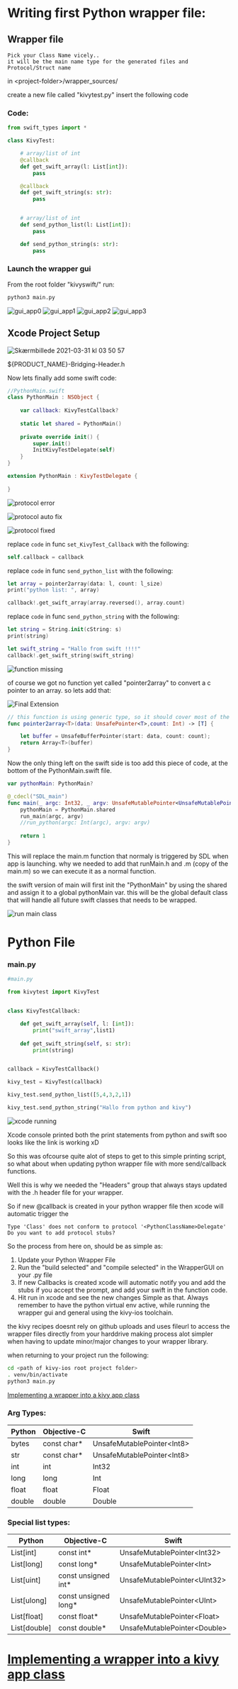 # Writing first Python wrapper file:



## Wrapper file

    Pick your Class Name vicely..
    it will be the main name type for the generated files and Protocol/Struct name

in \<project-folder\>/wrapper_sources/ 

create a new file called "kivytest.py"
insert the following code

 ### Code: 

```python
from swift_types import *

class KivyTest:

    # array/list of int
    @callback
    def get_swift_array(l: List[int]):
        pass

    @callback
    def get_swift_string(s: str):
        pass


    # array/list of int
    def send_python_list(l: List[int]):
        pass

    def send_python_string(s: str):
        pass
```

### Launch the wrapper gui

From the root folder "kivyswift/"
run:

```sh
python3 main.py
```

![gui_app0](https://user-images.githubusercontent.com/2526171/112910616-02e64f00-90f4-11eb-8abe-0af156a55f9a.png)
![gui_app1](https://user-images.githubusercontent.com/2526171/112910962-b2bbbc80-90f4-11eb-8a0a-20a7d3b23f86.png)
![gui_app2](https://user-images.githubusercontent.com/2526171/112911028-d8e15c80-90f4-11eb-9a47-138cf0a7e462.png)
![gui_app3](https://user-images.githubusercontent.com/2526171/112911111-0c23eb80-90f5-11eb-857b-80ae4365a74e.png)

## Xcode Project Setup

![Skærmbillede 2021-03-31 kl  03 50 57](https://user-images.githubusercontent.com/2526171/113078924-59c35580-91d4-11eb-8d05-5c7e68d09fb4.png)

${PRODUCT_NAME}-Bridging-Header.h



Now lets finally add some swift code:

```swift
//PythonMain.swift
class PythonMain : NSObject {
    
    var callback: KivyTestCallback?
    
    static let shared = PythonMain()
    
    private override init() {
        super.init()
        InitKivyTestDelegate(self)
    }
}
```

```swift
extension PythonMain : KivyTestDelegate {
    
}
```

![protocol error](https://user-images.githubusercontent.com/2526171/112770707-41163c80-9028-11eb-9582-ca6666b7763b.png)

![protocol auto fix](https://user-images.githubusercontent.com/2526171/112770747-70c54480-9028-11eb-8fc4-08f825f49d25.png)

![protocol fixed](https://user-images.githubusercontent.com/2526171/112770891-39a36300-9029-11eb-8155-4850723c7422.png)

replace ```code``` in func ```set_KivyTest_Callback```
with the following:

```swift
self.callback = callback
```

replace ```code``` in func ```send_python_list```
with the following:

```swift
let array = pointer2array(data: l, count: l_size)
print("python list: ", array)

callback!.get_swift_array(array.reversed(), array.count)
```

replace ```code``` in func ```send_python_string```
with the following:

```swift
let string = String.init(cString: s)
print(string)

let swift_string = "Hallo from swift !!!!"
callback!.get_swift_string(swift_string)
```

![function missing](https://user-images.githubusercontent.com/2526171/112969631-b891bc00-914d-11eb-8788-4e262f0c1a9c.png)

of course we got no function yet called "pointer2array" to convert a c pointer to an array.
so lets add that:

![Final Extension](https://user-images.githubusercontent.com/2526171/112967256-60f25100-914b-11eb-8fb6-d5d0a395f5df.png)

```swift
// this function is using generic type, so it should cover most of the pointer array types from c/python
func pointer2array<T>(data: UnsafePointer<T>,count: Int) -> [T] {

    let buffer = UnsafeBufferPointer(start: data, count: count);
    return Array<T>(buffer)
}
```

Now the only thing left on the swift side is too add this piece of code, at the bottom of the PythonMain.swift file.

```swift
var pythonMain: PythonMain?

@_cdecl("SDL_main")
func main(_ argc: Int32, _ argv: UnsafeMutablePointer<UnsafeMutablePointer<CChar>?>) -> Int {
    pythonMain = PythonMain.shared
    run_main(argc, argv)
    //run_python(argc: Int(argc), argv: argv)
    
    return 1
}
```

This will replace the main.m function that normaly is triggered by SDL when app is launching. 
why we needed to add that runMain.h and .m (copy of the main.m) so we can execute it as a normal function.

the swift version of main will first init the "PythonMain" by using the shared and assign it to a global pythonMain var.
this will be the global default class that will handle all future swift classes that needs to be wrapped. 

![run main class](https://user-images.githubusercontent.com/2526171/112968795-ed514380-914c-11eb-8291-0e2afe5e7971.png)

# Python File

### main.py

```python
#main.py

from kivytest import KivyTest


class KivyTestCallback:

    def get_swift_array(self, l: [int]):
        print("swift_array",list1)
        
    def get_swift_string(self, s: str):
        print(string)


callback = KivyTestCallback()

kivy_test = KivyTest(callback)

kivy_test.send_python_list([5,4,3,2,1])

kivy_test.send_python_string("Hallo from python and kivy")
```

![xcode running](https://user-images.githubusercontent.com/2526171/112787816-bc441680-9059-11eb-8572-c3b28d33b908.png)

Xcode console printed both the print statements from python and swift soo looks like the link is working xD


So this was ofcourse quite alot of steps to get to this simple printing script, 
so what about when updating python wrapper file with more send/callback functions.

Well this is why we needed the "Headers" group that always stays updated with the .h header file for your wrapper.

So if new @callback is created in your python wrapper file then xcode will automatic trigger the

```
Type 'Class' does not conform to protocol '<PythonClassName>Delegate'
Do you want to add protocol stubs?
```

So the process from here on, should be as simple as:

1. Update your Python Wrapper File
2. Run the "build selected" and "compile selected" in the WrapperGUI on your .py file
3. If new Callbacks is created xcode will automatic notify you and add the stubs if you accept the prompt, and add your swift in the function code.
4. Hit run in xcode and see the new changes
   Simple as that. 
   Always remember to have the python virtual env active, while running the wrapper gui
   and general using the kivy-ios toolchain.

the kivy recipes doesnt rely on github uploads and uses fileurl to access the wrapper files directly from your harddrive
making process alot simpler when having to update minor/major changes to your wrapper library.

when returning to your project run the following:

```sh
cd <path of kivy-ios root project folder>
. venv/bin/activate
python3 main.py
```

[Implementing a wrapper into a kivy app class](https://github.com/psychowasp/PythonSwiftLink/tree/main/examples/1%20Implementing%20a%20wrapper%20into%20a%20kivy%20app%20class)

### Arg Types:

| Python | Objective-C | Swift                       |
| ------ | ----------- | --------------------------- |
| bytes  | const char* | UnsafeMutablePointer\<Int8> |
| str    | const char* | UnsafeMutablePointer\<Int8> |
| int    | int         | Int32                       |
| long   | long        | Int                         |
| float  | float       | Float                       |
| double | double      | Double                      |

### Special list types:

| Python       | Objective-C          | Swift                         |
| ------------ | -------------------- | ----------------------------- |
| List[int]    | const int*           | UnsafeMutablePointer\<Int32\> |
| List[long]   | const long*          | UnsafeMutablePointer\<Int>    |
| List[uint]   | const unsigned int*  | UnsafeMutablePointer\<UInt32> |
| List[ulong]  | const unsigned long* | UnsafeMutablePointer\<UInt>   |
| List[float]  | const float*         | UnsafeMutablePointer\<Float>  |
| List[double] | const double*        | UnsafeMutablePointer\<Double> |

# [Implementing a wrapper into a kivy app class](https://github.com/psychowasp/PythonSwiftLink/tree/main/examples/1%20Implementing%20a%20wrapper%20into%20a%20kivy%20app%20class)

